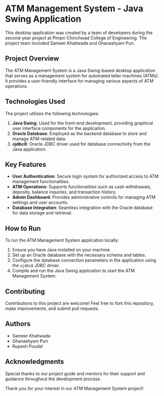 # ATM Management System - Java Swing Application

This desktop application was created by a team of developers during the second-year project at Pimpri Chinchwad College of Engineering. The project team included Sameer Khatiwada and Ghanashyam Puri.

## Project Overview

The ATM Management System is a Java Swing-based desktop application that serves as a management system for automated teller machines (ATMs). It provides a user-friendly interface for managing various aspects of ATM operations.

## Technologies Used

The project utilizes the following technologies:

1. **Java Swing**: Used for the front-end development, providing graphical user interface components for the application.
2. **Oracle Database**: Employed as the backend database to store and manage ATM-related data.
3. **ojdbc8**: Oracle JDBC driver used for database connectivity from the Java application.

## Key Features

- **User Authentication**: Secure login system for authorized access to ATM management functionalities.
- **ATM Operations**: Supports functionalities such as cash withdrawals, deposits, balance inquiries, and transaction history.
- **Admin Dashboard**: Provides administrative controls for managing ATM settings and user accounts.
- **Database Integration**: Seamless integration with the Oracle database for data storage and retrieval.

## How to Run

To run the ATM Management System application locally:

1. Ensure you have Java installed on your machine.
2. Set up an Oracle database with the necessary schema and tables.
3. Configure the database connection parameters in the application using the `ojdbc8` JDBC driver.
4. Compile and run the Java Swing application to start the ATM Management System.

## Contributing

Contributions to this project are welcome! Feel free to fork this repository, make improvements, and submit pull requests.

## Authors

- Sameer Khatiwada
- Ghanashyam Puri
- Rupesh Poudel

## Acknowledgments

Special thanks to our project guide and mentors for their support and guidance throughout the development process.

Thank you for your interest in our ATM Management System project!
